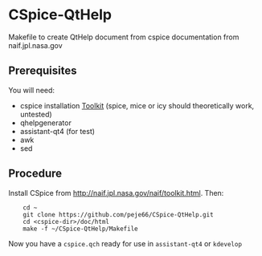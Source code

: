 # CSpice-QtHelp
Makefile to create QtHelp document from cspice documentation from naif.jpl.nasa.gov

## Prerequisites
You will need:
* cspice installation [Toolkit](http://naif.jpl.nasa.gov/naif/toolkit.html) (spice, mice or icy should theoretically work, untested)
* qhelpgenerator
* assistant-qt4 (for test)
* awk
* sed


## Procedure
Install CSpice from http://naif.jpl.nasa.gov/naif/toolkit.html.
Then:
```Shell
    cd ~
    git clone https://github.com/peje66/CSpice-QtHelp.git
    cd <cspice-dir>/doc/html
    make -f ~/CSpice-QtHelp/Makefile
```
Now you have a `cspice.qch` ready for use in `assistant-qt4` or `kdevelop`

